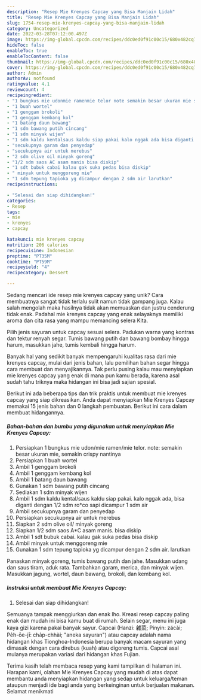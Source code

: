 ```yaml
---
description: "Resep Mie Krenyes Capcay yang Bisa Manjain Lidah"
title: "Resep Mie Krenyes Capcay yang Bisa Manjain Lidah"
slug: 1754-resep-mie-krenyes-capcay-yang-bisa-manjain-lidah
category: Uncategorized
date: 2022-03-28T07:12:00.497Z
image: https://img-global.cpcdn.com/recipes/ddc0ed0f91c00c15/680x482cq70/mie-krenyes-capcay-foto-resep-utama.jpg
hideToc: false
enableToc: true
enableTocContent: false
thumbnail: https://img-global.cpcdn.com/recipes/ddc0ed0f91c00c15/680x482cq70/mie-krenyes-capcay-foto-resep-utama.jpg
cover: https://img-global.cpcdn.com/recipes/ddc0ed0f91c00c15/680x482cq70/mie-krenyes-capcay-foto-resep-utama.jpg
author: Admin
authorAv: notfound
ratingvalue: 4.1
reviewcount: 4
recipeingredient:
- "1 bungkus mie udonmie ramenmie telor note semakin besar ukuran mie semakin crispy nantinya"
- "1 buah wortel"
- "1 genggam brokoli"
- "1 genggam kembang kol"
- "1 batang daun bawang"
- "1 sdm bawang putih cincang"
- "1 sdm minyak wijen"
- "1 sdm kaldu kentalsaus kaldu siap pakai kalo nggak ada bisa diganti dengan 12 sdm roco sapi dicampur 1 sdm air"
- "secukupnya garam dan penyedap"
- "secukupnya air untuk merebus"
- "2 sdm olive oil minyak goreng"
- "1/2 sdm saos AC asam manis bisa diskip"
- "1 sdt bubuk cabai kalau gak suka pedas bisa diskip"
- " minyak untuk menggoreng mie"
- "1 sdm tepung tapioka yg dicampur dengan 2 sdm air larutkan"
recipeinstructions:

- "Selesai dan siap dihidangkan!"
categories:
- Resep
tags:
- mie
- krenyes
- capcay

katakunci: mie krenyes capcay 
nutrition: 206 calories
recipecuisine: Indonesian
preptime: "PT35M"
cooktime: "PT59M"
recipeyield: "4"
recipecategory: Dessert

---
```





Sedang mencari ide resep mie krenyes capcay yang unik? Cara membuatnya sangat tidak terlalu sulit namun tidak gampang juga. Kalau salah mengolah maka hasilnya tidak akan memuaskan dan justru cenderung tidak enak. Padahal mie krenyes capcay yang enak selayaknya memiliki aroma dan cita rasa yang mampu memancing selera Kita.





Pilih jenis sayuran untuk capcay sesuai selera. Padukan warna yang kontras dan tektur renyah segar. Tumis bawang putih dan bawang bombay hingga harum, masukkan jahe, tumis kembali hingga harum.

Banyak hal yang sedikit banyak mempengaruhi kualitas rasa dari mie krenyes capcay, mulai dari jenis bahan, lalu pemilihan bahan segar hingga cara membuat dan menyajikannya. Tak perlu pusing kalau mau menyiapkan mie krenyes capcay yang enak di mana pun kamu berada, karena asal sudah tahu triknya maka hidangan ini bisa jadi sajian spesial.






Berikut ini ada beberapa tips dan trik praktis untuk membuat mie krenyes capcay yang siap dikreasikan. Anda dapat menyiapkan Mie Krenyes Capcay memakai 15 jenis bahan dan 0 langkah pembuatan. Berikut ini cara dalam membuat hidangannya.

<!--inarticleads1-->

##### Bahan-bahan dan bumbu yang digunakan untuk menyiapkan Mie Krenyes Capcay:

1. Persiapkan 1 bungkus mie udon/mie ramen/mie telor. note: semakin besar ukuran mie, semakin crispy nantinya
1. Persiapkan 1 buah wortel
1. Ambil 1 genggam brokoli
1. Ambil 1 genggam kembang kol
1. Ambil 1 batang daun bawang
1. Gunakan 1 sdm bawang putih cincang
1. Sediakan 1 sdm minyak wijen
1. Ambil 1 sdm kaldu kental/saus kaldu siap pakai. kalo nggak ada, bisa diganti dengan 1/2 sdm ro*co sapi dicampur 1 sdm air
1. Ambil secukupnya garam dan penyedap
1. Persiapkan secukupnya air untuk merebus
1. Siapkan 2 sdm olive oil/ minyak goreng
1. Siapkan 1/2 sdm saos A*C asam manis. bisa diskip
1. Ambil 1 sdt bubuk cabai. kalau gak suka pedas bisa diskip
1. Ambil  minyak untuk menggoreng mie
1. Gunakan 1 sdm tepung tapioka yg dicampur dengan 2 sdm air. larutkan


Panaskan minyak goreng, tumis bawang putih dan jahe. Masukkan udang dan saus tiram, aduk rata. Tambahkan garam, merica, dan minyak wijen. Masukkan jagung, wortel, daun bawang, brokoli, dan kembang kol. 

<!--inarticleads2-->

##### Instruksi untuk membuat Mie Krenyes Capcay:


1. Selesai dan siap dihidangkan!

Semuanya tampak menggiurkan dan enak lho. Kreasi resep capcay paling enak dan mudah ini bisa kamu buat di rumah. Selain segar, menu ini juga kaya gizi karena pakai banyak sayur. Capcai (Hanzi: 雜菜; Pinyin: zácài; Pe̍h-ōe-jī: cha̍p-chhài; &#34;aneka sayuran&#34;) atau capcay adalah nama hidangan khas Tionghoa-Indonesia berupa banyak macam sayuran yang dimasak dengan cara direbus (kuah) atau digoreng tumis. Capcai asal mulanya merupakan variasi dari hidangan khas Fujian. 

Terima kasih telah membaca resep yang kami tampilkan di halaman ini. Harapan kami, olahan Mie Krenyes Capcay yang mudah di atas dapat membantu anda menyiapkan hidangan yang sedap untuk keluarga/teman ataupun menjadi ide bagi anda yang berkeinginan untuk berjualan makanan. Selamat menikmati
